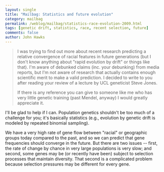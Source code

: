 ```yaml
---
layout: single 
title: "Mailbag: Statistics and future evolution" 
category: mailbag
permalink: /weblog/mailbag/statistics-race-evolution-2009.html
tags: [genetic drift, statistics, race, recent selection, future] 
comments: false 
author: John Hawks 
---
```


<blockquote>I was trying to find out more
about recent research predicting a relative convergence of racial features in
future generations (but I don't know anything about "rapid evolution by drift"
or things like that). I'm aware of debunked claims (inc. your debunking) from
media reports, but I'm not aware of research that actually contains enough
scientific merit to make a valid prediction. I decided to write to you after reading
your review of  a lecture by UCL geneticist Steve Jones.

If there is any reference you can give to someone like me who has very little genetic
training (past Mendel, anyway) I would greatly appreciate it.</blockquote>

I'll be glad to help if I can. Population genetics shouldn't be too much of a challenge for you; it's basically statistics (e.g., evolution by genetic drift is modeled by repeated binomial sampling). 

We have a very high rate of gene flow between "racial" or geographic groups today compared to the past, and so we can predict that gene frequencies should converge in the future. But there are two issues -- first, the rate of change by chance in very large populations is very slow; and second, some genes may be (or recently have been) subject to selection processes that maintain diversity. That second is a complicated problem because selection pressures may be different for every gene. 


